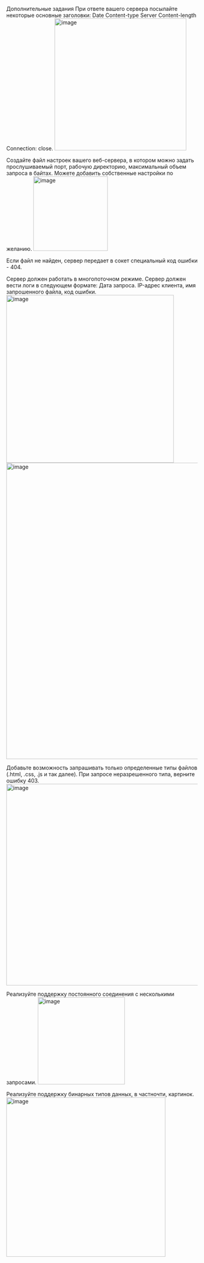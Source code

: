 Дополнительные задания
При ответе вашего сервера посылайте некоторые основные заголовки:
Date
Content-type
Server
Content-length
Connection: close.
<img width="347" alt="image" src="https://user-images.githubusercontent.com/91737637/146621936-8fb51af1-1ad1-4373-858d-806de4bf3b4b.png">


Создайте файл настроек вашего веб-сервера, в котором можно задать прослушиваемый порт, рабочую директорию, максимальный объем запроса в байтах. Можете добавить собственные настройки по желанию.
<img width="196" alt="image" src="https://user-images.githubusercontent.com/91737637/146621964-e4d3181e-c784-4e5f-92f8-ebf224c8ad47.png">


Если файл не найден, сервер передает в сокет специальный код ошибки - 404.

Сервер должен работать в многопоточном режиме.
Сервер должен вести логи в следующем формате: Дата запроса. IP-адрес клиента, имя запрошенного файла, код ошибки.
<img width="441" alt="image" src="https://user-images.githubusercontent.com/91737637/146622211-4f37e276-46a2-4e27-815c-eadaf846503f.png">
<img width="779" alt="image" src="https://user-images.githubusercontent.com/91737637/146622470-a71db3e7-d8b1-46cc-b209-03bf2fb9bccc.png">


Добавьте возможность запрашивать только определенные типы файлов (.html, .css, .js и так далее). При запросе неразрешенного типа, верните ошибку 403.
<img width="530" alt="image" src="https://user-images.githubusercontent.com/91737637/146622232-df7e2854-1230-4630-b669-1e45def396c5.png">

Реализуйте поддержку постоянного соединения с несколькими запросами.
<img width="229" alt="image" src="https://user-images.githubusercontent.com/91737637/146622563-8508cc66-42cd-43e9-8f27-9911f29b34a0.png">

Реализуйте поддержку бинарных типов данных, в частночти, картинок.
<img width="419" alt="image" src="https://user-images.githubusercontent.com/91737637/146622181-9ced4515-43c8-4a83-a30e-24d274d3a76e.png">

